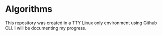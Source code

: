 # Algorithms

This repository was created in a TTY Linux only environment using Github CLI. I will be documenting my progress.
